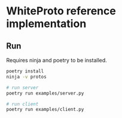 # WhiteProto reference implementation

## Run
Requires ninja and poetry to be installed.

```bash
poetry install
ninja -v protos

# run server
poetry run examples/server.py

# run client
poetry run examples/client.py
```
